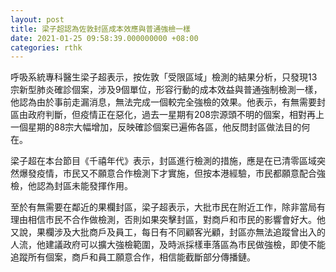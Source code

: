 ```yaml
---
layout: post
title: 梁子超認為佐敦封區成本效應與普通強檢一樣
date: 2021-01-25 09:58:39.000000000 +08:00
categories: rthk
---
```


呼吸系統專科醫生梁子超表示，按佐敦「受限區域」檢測的結果分析，只發現13宗新型肺炎確診個案，涉及9個單位，形容行動的成本效益與普通強制檢測一樣，他認為由於事前走漏消息，無法完成一個較完全強檢的效果。他表示，有無需要封區由政府判斷，但疫情正在惡化，過去一星期有208宗源頭不明的個案，相對再上一個星期的88宗大幅增加，反映確診個案已遍佈各區，他反問封區做法目的何在。

梁子超在本台節目《千禧年代》表示，封區進行檢測的措施，應是在已清零區域突然爆發疫情，市民又不願意合作檢測下才實施，但按本港經驗，市民都願意配合強檢，他認為封區未能發揮作用。

至於有無需要在鄰近的果欄封區，梁子超表示，大批市民在附近工作，除非當局有理由相信市民不合作做檢測，否則如果突擊封區，對商戶和市民的影響會好大。他又說，果欄涉及大批商戶及員工，每日有不同顧客光顧，封區亦無法追蹤曾出入的人流，他建議政府可以擴大強檢範圍，及時派採樣車落區為市民做強檢，即使不能追蹤所有個案，商戶和員工願意合作，相信能截斷部分傳播鏈。
